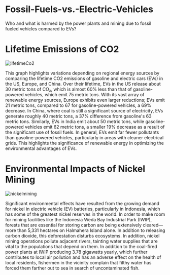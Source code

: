 # Fossil-Fuels-vs.-Electric-Vehicles
Who and what is harmed by the power plants and mining due to fossil fueled vehicles compared to EVs?

# Lifetime Emissions of CO2

![lifetimeCo2](https://github.com/user-attachments/assets/31fbe441-f39a-4301-a28b-c52e8b8096ff)

This graph highlights variations depending on regional energy sources by comparing the lifetime CO2 emissions of gasoline and electric cars (EVs) in the US, Europe, and China. Over their lifetime, EVs in the US release about 30 metric tons of CO₂, which is almost 60% less than that of gasoline-powered vehicles, which emit 75 metric tons. With its vast array of renewable energy sources, Europe exhibits even larger reductions; EVs emit 21 metric tons, compared to 67 for gasoline-powered vehicles, a 69% decrease. In China, where coal is still a significant source of electricity, EVs generate roughly 40 metric tons, a 37% difference from gasoline's 63 metric tons. Similarly, EVs in India emit about 50 metric tons, while gasoline-powered vehicles emit 62 metric tons, a smaller 19% decrease as a result of the significant use of fossil fuels. In general, EVs emit far fewer pollutants than gasoline-powered vehicles, particularly in areas with cleaner electrical grids. This highlights the significance of renewable energy in optimizing the environmental advantages of EVs.

# Environmental Impacts of Nickel Mining
![nickelmining](https://github.com/user-attachments/assets/b368db3b-0280-4649-8116-fb160481a030)

Significant environmental effects have resulted from the growing demand for nickel in electric vehicle (EV) batteries, particularly in Indonesia, which has some of the greatest nickel reserves in the world. In order to make room for mining facilities like the Indonesia Weda Bay Industrial Park (IWIP), forests that are essential for storing carbon are being extensively cleared—more than 5,331 hectares on Halmahera Island alone. In addition to releasing carbon dioxide, this deforestation disturbs ecosystems. In addition, nickel mining operations pollute adjacent rivers, tainting water supplies that are vital to the populations that depend on them. In addition to the coal-fired power plants at IWIP producing 3.78 gigawatts yearly, which further contributes to local air pollution and has an adverse effect on the health of local residents, fishermen in the vicinity complain that filthy water has forced them farther out to sea in search of uncontaminated fish.
